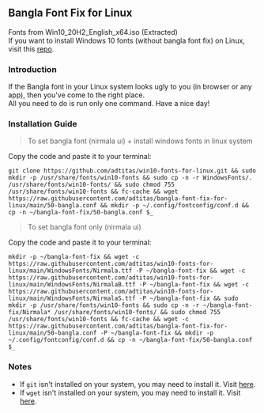 ## Bangla Font Fix for Linux
Fonts from Win10_20H2_English_x64.iso (Extracted)<br>
If you want to install Windows 10 fonts (without bangla font fix) on Linux, visit this [repo](https://github.com/adtitas/win10-fonts-for-linux).

### Introduction
If the Bangla font in your Linux system looks ugly to you (in browser or any app), then you've come to the right place.<br>
All you need to do is run only one command. Have a nice day!

### Installation Guide

> To set bangla font (nirmala  ui) + install windows fonts in linux system<br>

Copy the code and paste it to your terminal:
```console
git clone https://github.com/adtitas/win10-fonts-for-linux.git && sudo mkdir -p /usr/share/fonts/win10-fonts && sudo cp -n -r WindowsFonts/. /usr/share/fonts/win10-fonts/ && sudo chmod 755 /usr/share/fonts/win10-fonts && fc-cache && wget https://raw.githubusercontent.com/adtitas/bangla-font-fix-for-linux/main/50-bangla.conf && mkdir -p ~/.config/fontconfig/conf.d && cp -n ~/bangla-font-fix/50-bangla.conf $_
```

> To set bangla font only (nirmala  ui)<br>

Copy the code and paste it to your terminal:
```console
mkdir -p ~/bangla-font-fix && wget -c https://raw.githubusercontent.com/adtitas/win10-fonts-for-linux/main/WindowsFonts/Nirmala.ttf -P ~/bangla-font-fix && wget -c https://raw.githubusercontent.com/adtitas/win10-fonts-for-linux/main/WindowsFonts/NirmalaB.ttf -P ~/bangla-font-fix && wget -c https://raw.githubusercontent.com/adtitas/win10-fonts-for-linux/main/WindowsFonts/NirmalaS.ttf -P ~/bangla-font-fix && sudo mkdir -p /usr/share/fonts/win10-fonts && sudo cp -n -r ~/bangla-font-fix/Nirmala* /usr/share/fonts/win10-fonts/ && sudo chmod 755 /usr/share/fonts/win10-fonts && fc-cache && wget -c https://raw.githubusercontent.com/adtitas/bangla-font-fix-for-linux/main/50-bangla.conf -P ~/bangla-font-fix && mkdir -p ~/.config/fontconfig/conf.d && cp -n ~/bangla-font-fix/50-bangla.conf $_
```
### Notes
* If `git` isn't installed on your system, you may need to install it. Visit [here](https://git-scm.com/download/linux).
* If `wget` isn't installed on your system, you may need to install it. Visit [here](https://www.tecmint.com/install-wget-in-linux).

